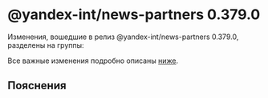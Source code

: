 # @yandex-int/news-partners 0.379.0

<!-- ЧЕЛОВЕЧЕСКОЕ ВСТУПЛЕНИЕ -->

Изменения, вошедшие в релиз @yandex-int/news-partners 0.379.0, разделены на группы:

Все важные изменения подробно описаны [ниже](#Пояснения).

## Пояснения

